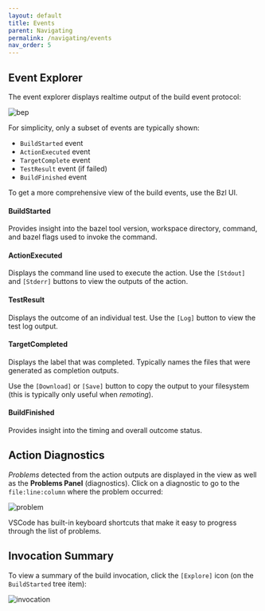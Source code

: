 ```yaml
---
layout: default
title: Events
parent: Navigating
permalink: /navigating/events
nav_order: 5
---
```


## Event Explorer

<p></p>

The event explorer displays realtime output of the build event protocol:

![bep](https://user-images.githubusercontent.com/50580/95296670-6921a180-0836-11eb-9346-2a77916158b1.gif)

For simplicity, only a subset of events are typically shown:

- `BuildStarted` event
- `ActionExecuted` event
- `TargetComplete` event
- `TestResult` event (if failed)
- `BuildFinished` event

To get a more comprehensive view of the build events, use the Bzl UI.

#### BuildStarted

Provides insight into the bazel tool version, workspace directory, command, and
bazel flags used to invoke the command.

#### ActionExecuted

Displays the command line used to execute the action.  Use the `[Stdout]` and
`[Stderr]` buttons to view the outputs of the action.

#### TestResult

Displays the outcome of an individual test.  Use the `[Log]` button to view the
test log output.

#### TargetCompleted

Displays the label that was completed.  Typically names the files that were
generated as completion outputs.

Use the `[Download]` or `[Save]` button to copy the output to your filesystem
(this is typically only useful when *remoting*).

#### BuildFinished

Provides insight into the timing and overall outcome status.

## Action Diagnostics

*Problems* detected from the action outputs are displayed in the view as well as
the **Problems Panel** (diagnostics).  Click on a diagnostic to go to the
`file:line:column` where the problem occurred:

![problem](https://user-images.githubusercontent.com/50580/95297348-915dd000-0837-11eb-894a-2228f54812f5.gif)


VSCode has built-in keyboard shortcuts that make it easy to progress through the
list of problems.

## Invocation Summary

To view a summary of the build invocation, click the `[Explore]` icon (on the
`BuildStarted` tree item):

![invocation](https://user-images.githubusercontent.com/50580/95299854-9b81cd80-083b-11eb-8f0e-3e925e5885a1.gif)
